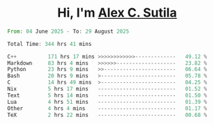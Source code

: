 <h1 align="center">Hi, I'm <a href="https://github.com/alexsutila" target="blank">Alex C. Sutila</a></h1>

<!--START_SECTION:waka-->

```rust
From: 04 June 2025 - To: 29 August 2025

Total Time: 344 hrs 41 mins

C++          171 hrs 17 mins >>>>>>>>>>>>-------------   49.12 %
Markdown     83 hrs 4 mins   >>>>>>-------------------   23.82 %
Python       23 hrs 9 mins   >>-----------------------   06.64 %
Bash         20 hrs 9 mins   >------------------------   05.78 %
C            14 hrs 49 mins  >------------------------   04.25 %
Nix          5 hrs 17 mins   -------------------------   01.52 %
Text         5 hrs 14 mins   -------------------------   01.50 %
Lua          4 hrs 51 mins   -------------------------   01.39 %
Other        4 hrs 4 mins    -------------------------   01.17 %
TeX          2 hrs 22 mins   -------------------------   00.68 %
```

<!--END_SECTION:waka-->
